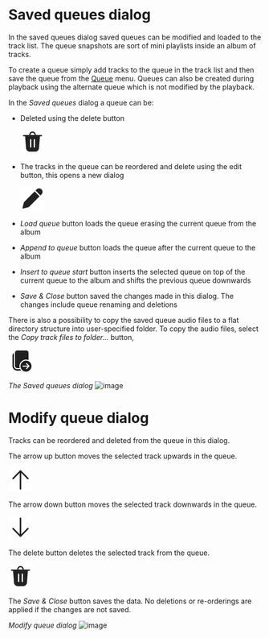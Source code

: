 # Saved queues dialog
In the saved queues dialog saved queues can be modified and loaded to the track list. The queue snapshots are sort of mini playlists inside an album of tracks. 

To create a queue simply add tracks to the queue in the track list and then save the queue from the [Queue](main_window.md#the-queue-menu) menu. Queues can also be created during playback using the alternate queue which is not modified by the playback.

In the *Saved queues* dialog a queue can be:

* Deleted using the delete button

    ![image](img/gui/ic_fluent_delete_48_filled.png)

* The tracks in the queue can be reordered and delete using the edit button, this opens a new dialog

    ![image](img/gui/ic_fluent_edit_48_filled.png)

* *Load queue* button loads the queue erasing the current queue from the album
* *Append to queue* button loads the queue after the current queue to the album
* *Insert to queue start* button inserts the selected queue on top of the current queue to the album and shifts the previous queue downwards
* *Save & Close* button saved the changes made in this dialog. The changes include queue renaming and deletions

There is also a possibility to copy the saved queue audio files to a flat directory structure into user-specified folder. To copy the audio files, select the *Copy track files to folder...* button,

![image](img/gui/ic_fluent_copy_arrow_right_24_filled.png)



*The Saved queues dialog*
![image](img/saved_queues1.png)

# Modify queue dialog
Tracks can be reordered and deleted from the queue in this dialog.

The arrow up button moves the selected track upwards in the queue.

![image](img/gui/ic_fluent_arrow_up_48_filled.png)

The arrow down button moves the selected track downwards in the queue.

![image](img/gui/ic_fluent_arrow_down_48_filled.png)

The delete button deletes the selected track from the queue.

![image](img/gui/ic_fluent_delete_48_filled.png)

The *Save & Close* button saves the data. No deletions or re-orderings are applied if the changes are not saved.

*Modify queue dialog*
![image](img/saved_queues2.png)